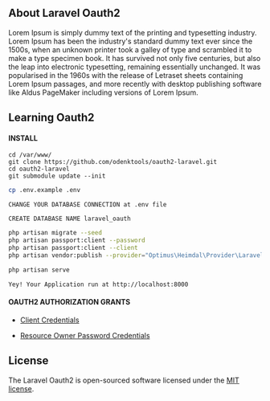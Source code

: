 ## About Laravel Oauth2

Lorem Ipsum is simply dummy text of the printing and typesetting industry. Lorem Ipsum has been the industry's standard dummy text ever since the 1500s, when an unknown printer took a galley of type and scrambled it to make a type specimen book. It has survived not only five centuries, but also the leap into electronic typesetting, remaining essentially unchanged. It was popularised in the 1960s with the release of Letraset sheets containing Lorem Ipsum passages, and more recently with desktop publishing software like Aldus PageMaker including versions of Lorem Ipsum.

## Learning Oauth2

#### INSTALL

```
cd /var/www/
git clone https://github.com/odenktools/oauth2-laravel.git
cd oauth2-laravel
git submodule update --init
```

```bash
cp .env.example .env
```

```
CHANGE YOUR DATABASE CONNECTION at .env file

CREATE DATABASE NAME laravel_oauth
```

```bash
php artisan migrate --seed
php artisan passport:client --password
php artisan passport:client --client
php artisan vendor:publish --provider="Optimus\Heimdal\Provider\LaravelServiceProvider"
```

```bash
php artisan serve
```

```
Yey! Your Application run at http://localhost:8000
```

#### OAUTH2 AUTHORIZATION GRANTS

- [Client Credentials](https://tools.ietf.org/html/rfc6749#section-1.3.4)

- [Resource Owner Password Credentials](https://tools.ietf.org/html/rfc6749#section-1.3.3)

## License

The Laravel Oauth2 is open-sourced software licensed under the [MIT license](https://opensource.org/licenses/MIT).
